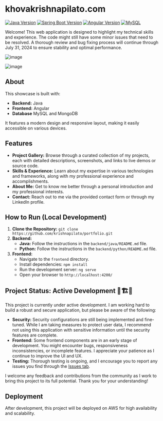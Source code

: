 # khovakrishnapilato.com

[![Java Version](https://img.shields.io/badge/Java-21.0.4-blue?style=flat&logo=java)](https://www.oracle.com/java/technologies/javase/jdk21-archive-downloads.html)
[![Spring Boot Version](https://img.shields.io/badge/Spring%20Boot-3.4.0-brightgreen?style=flat&logo=spring-boot)](https://spring.io/projects/spring-boot)
[![Angular Version](https://img.shields.io/badge/Angular-18.1.2-red?style=flat&logo=angular)](https://angular.io/)
[![MySQL](https://img.shields.io/badge/MySQL-8.0.32-blue?style=flat&logo=mysql)](https://dev.mysql.com/downloads/mysql/)

Welcome! This web application is designed to highlight my technical skills and experience. The code might still have some minor issues that need to be resolved. A thorough review and bug fixing process will continue through July 31, 2024 to ensure stability and optimal performance.

![image](https://github.com/user-attachments/assets/cb0627c9-2318-4e5d-94d0-1e38400af14b)

![image](https://github.com/user-attachments/assets/409e9a90-d815-44fc-826f-7f89dc1b6a40)

## About

This showcase is built with:

* **Backend:** Java
* **Frontend:** Angular
* **Database** MySQL and MongoDB

It features a modern design and responsive layout, making it easily accessible on various devices.

## Features

* **Project Gallery:** Browse through a curated collection of my projects, each with detailed descriptions, screenshots, and links to live demos or source code.
* **Skills & Experience:** Learn about my expertise in various technologies and frameworks, along with my professional experience and accomplishments.
* **About Me:** Get to know me better through a personal introduction and my professional interests.
* **Contact:** Reach out to me via the provided contact form or through my LinkedIn profile.

## How to Run (Local Development)

1. **Clone the Repository:** `git clone https://github.com/krishnapilato/portfolio.git`
2. **Backend:**
   * **Java:** Follow the instructions in the `backend/java/README.md` file.
   * **Python:** Follow the instructions in the `backend/python/README.md` file.
3. **Frontend:**
   * Navigate to the `frontend` directory.
   * Install dependencies: `npm install`
   * Run the development server: `ng serve`
   * Open your browser to `http://localhost:4200/`

## Project Status: Active Development 🚧🏗️🔨

This project is currently under active development. I am working hard to build a robust and secure application, but please be aware of the following:

* **Security:** Security configurations are still being implemented and fine-tuned. While I am taking measures to protect user data, I recommend not using this application with sensitive information until the security features are complete.
* **Frontend:** Some frontend components are in an early stage of development. You might encounter bugs, responsiveness inconsistencies, or incomplete features. I appreciate your patience as I continue to improve the UI and UX.
* **Testing:** Thorough testing is ongoing, and I encourage you to report any issues you find through the [Issues tab](https://github.com/krishnapilato/portfolio/issues).

I welcome any feedback and contributions from the community as I work to bring this project to its full potential. Thank you for your understanding!

## Deployment

After development, this project will be deployed on AWS for high availability and scalability.
